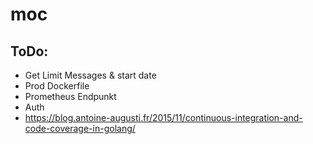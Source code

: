 # moc

## ToDo:

- Get Limit Messages & start date
- Prod Dockerfile
- Prometheus Endpunkt
- Auth
- https://blog.antoine-augusti.fr/2015/11/continuous-integration-and-code-coverage-in-golang/
